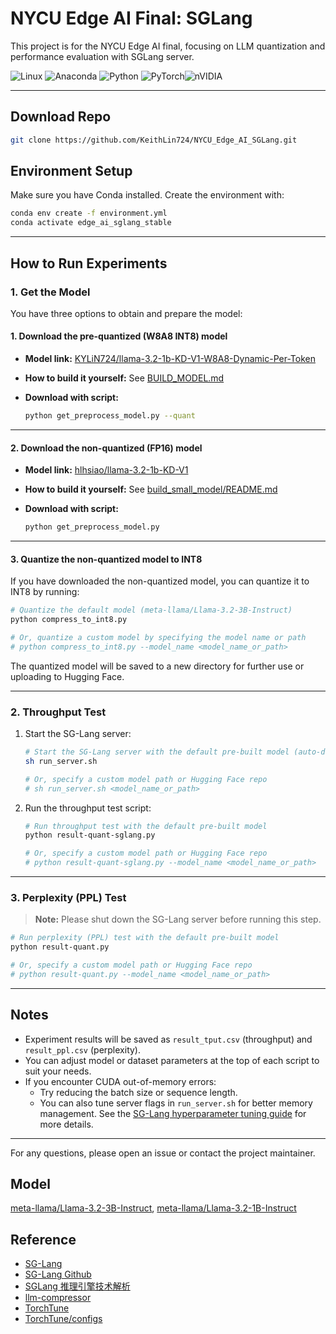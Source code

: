 # NYCU Edge AI Final: SGLang

This project is for the NYCU Edge AI final, focusing on LLM quantization and performance evaluation with SGLang server.

![Linux](https://img.shields.io/badge/Linux-FCC624?style=for-the-badge&logo=linux&logoColor=black) ![Anaconda](https://img.shields.io/badge/Anaconda-%2344A833.svg?style=for-the-badge&logo=anaconda&logoColor=white) ![Python](https://img.shields.io/badge/python-3670A0?style=for-the-badge&logo=python&logoColor=ffdd54) ![PyTorch](https://img.shields.io/badge/PyTorch-%23EE4C2C.svg?style=for-the-badge&logo=PyTorch&logoColor=white)![nVIDIA](https://img.shields.io/badge/cuda-000000.svg?style=for-the-badge&logo=nVIDIA&logoColor=green)

---

## Download Repo

```sh
git clone https://github.com/KeithLin724/NYCU_Edge_AI_SGLang.git
```

## Environment Setup

Make sure you have Conda installed. Create the environment with:

```sh
conda env create -f environment.yml
conda activate edge_ai_sglang_stable
```

---

## How to Run Experiments

### 1. Get the Model

You have three options to obtain and prepare the model:

#### 1. Download the pre-quantized (W8A8 INT8) model

- **Model link:** [KYLiN724/llama-3.2-1b-KD-V1-W8A8-Dynamic-Per-Token](https://huggingface.co/KYLiN724/llama-3.2-1b-KD-V1-W8A8-Dynamic-Per-Token)
- **How to build it yourself:** See [BUILD_MODEL.md](./BUILD_MODEL.md)
- **Download with script:**

    ```sh
    python get_preprocess_model.py --quant
    ```

---

#### 2. Download the non-quantized (FP16) model

- **Model link:** [hlhsiao/llama-3.2-1b-KD-V1](https://huggingface.co/hlhsiao/llama-3.2-1b-KD-V1)
- **How to build it yourself:** See [build_small_model/README.md](./build_small_model/README.md)
- **Download with script:**

    ```sh
    python get_preprocess_model.py
    ```

---

#### 3. Quantize the non-quantized model to INT8

If you have downloaded the non-quantized model, you can quantize it to INT8 by running:

```sh
# Quantize the default model (meta-llama/Llama-3.2-3B-Instruct)
python compress_to_int8.py

# Or, quantize a custom model by specifying the model name or path
# python compress_to_int8.py --model_name <model_name_or_path>
```

The quantized model will be saved to a new directory for further use or uploading to Hugging Face.

---

### 2. Throughput Test

1. Start the SG-Lang server:

    ```sh
    # Start the SG-Lang server with the default pre-built model (auto-download if not present)
    sh run_server.sh

    # Or, specify a custom model path or Hugging Face repo
    # sh run_server.sh <model_name_or_path>
    ```

2. Run the throughput test script:

    ```sh
    # Run throughput test with the default pre-built model
    python result-quant-sglang.py

    # Or, specify a custom model path or Hugging Face repo
    # python result-quant-sglang.py --model_name <model_name_or_path>
    ```

---

### 3. Perplexity (PPL) Test

> **Note:** Please shut down the SG-Lang server before running this step.

```sh
# Run perplexity (PPL) test with the default pre-built model
python result-quant.py

# Or, specify a custom model path or Hugging Face repo
# python result-quant.py --model_name <model_name_or_path>
```

---

## Notes

- Experiment results will be saved as `result_tput.csv` (throughput) and `result_ppl.csv` (perplexity).
- You can adjust model or dataset parameters at the top of each script to suit your needs.
- If you encounter CUDA out-of-memory errors:
  - Try reducing the batch size or sequence length.
  - You can also tune server flags in `run_server.sh` for better memory management. See the [SG-Lang hyperparameter tuning guide](https://docs.sglang.ai/backend/hyperparameter_tuning.html) for more details.

---

For any questions, please open an issue or contact the project maintainer.

## Model

[meta-llama/Llama-3.2-3B-Instruct](https://huggingface.co/meta-llama/Llama-3.2-3B-Instruct), [meta-llama/Llama-3.2-1B-Instruct](https://huggingface.co/meta-llama/Llama-3.2-1B-Instruct)

## Reference

- [SG-Lang](https://docs.sglang.ai/)
- [SG-Lang Github](https://github.com/sgl-project/sglang?tab=readme-ov-file)
- [SGLang 推理引擎技术解析](https://zhuanlan.zhihu.com/p/30886364337)
- [llm-compressor](https://github.com/vllm-project/llm-compressor/tree/main)
- [TorchTune](https://github.com/pytorch/torchtune)
- [TorchTune/configs](https://github.com/pytorch/torchtune/tree/main/recipes/configs)

